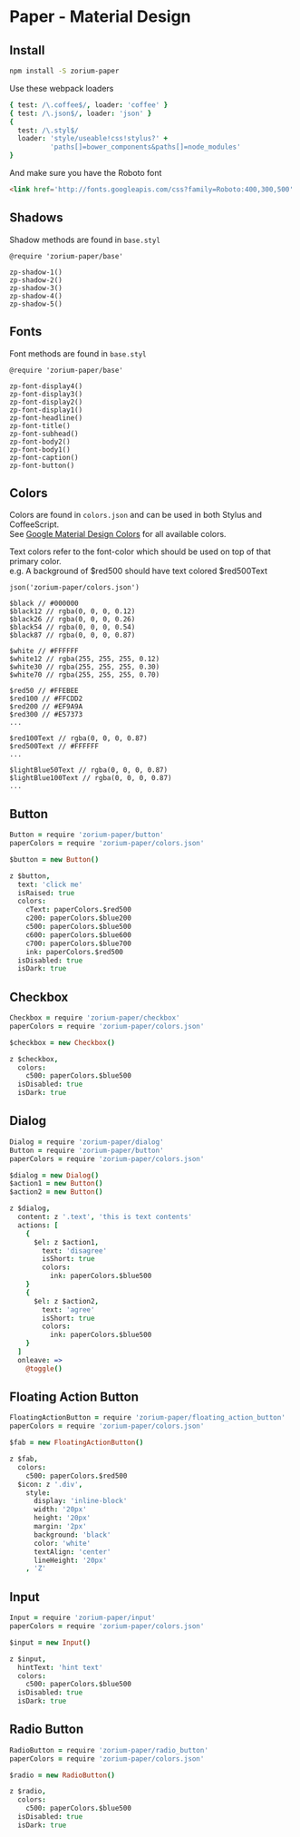 # Paper - Material Design <a class="anchor" name="paper"></a>

## Install

```bash
npm install -S zorium-paper
```

Use these webpack loaders

```coffee
{ test: /\.coffee$/, loader: 'coffee' }
{ test: /\.json$/, loader: 'json' }
{
  test: /\.styl$/
  loader: 'style/useable!css!stylus?' +
          'paths[]=bower_components&paths[]=node_modules'
}
```

And make sure you have the Roboto font

```html
<link href='http://fonts.googleapis.com/css?family=Roboto:400,300,500' rel='stylesheet' type='text/css'>

```


## Shadows <a class="anchor" name="paper_shadows"></a>

Shadow methods are found in `base.styl`

```stylus
@require 'zorium-paper/base'

zp-shadow-1()
zp-shadow-2()
zp-shadow-3()
zp-shadow-4()
zp-shadow-5()
```

<div id="z-docs_paper-hack-shadows"></div>


## Fonts <a class="anchor" name="paper_fonts"></a>

Font methods are found in `base.styl`

```stylus
@require 'zorium-paper/base'

zp-font-display4()
zp-font-display3()
zp-font-display2()
zp-font-display1()
zp-font-headline()
zp-font-title()
zp-font-subhead()
zp-font-body2()
zp-font-body1()
zp-font-caption()
zp-font-button()
```

<div id="z-docs_paper-hack-fonts"></div>

## Colors <a class="anchor" name="paper_colors"></a>

Colors are found in `colors.json` and can be used in both Stylus and CoffeeScript.  
See [Google Material Design Colors](http://www.google.com/design/spec/style/color.html)
for all available colors.

Text colors refer to the font-color which should be used on top of that primary color.  
e.g. A background of $red500 should have text colored $red500Text

```stylus
json('zorium-paper/colors.json')

$black // #000000
$black12 // rgba(0, 0, 0, 0.12)
$black26 // rgba(0, 0, 0, 0.26)
$black54 // rgba(0, 0, 0, 0.54)
$black87 // rgba(0, 0, 0, 0.87)

$white // #FFFFFF
$white12 // rgba(255, 255, 255, 0.12)
$white30 // rgba(255, 255, 255, 0.30)
$white70 // rgba(255, 255, 255, 0.70)

$red50 // #FFEBEE
$red100 // #FFCDD2
$red200 // #EF9A9A
$red300 // #E57373
...

$red100Text // rgba(0, 0, 0, 0.87)
$red500Text // #FFFFFF
...

$lightBlue50Text // rgba(0, 0, 0, 0.87)
$lightBlue100Text // rgba(0, 0, 0, 0.87)
...
```

## Button <a class="anchor" name="paper_button"></a>

```coffee
Button = require 'zorium-paper/button'
paperColors = require 'zorium-paper/colors.json'

$button = new Button()

z $button,
  text: 'click me'
  isRaised: true
  colors:
    cText: paperColors.$red500
    c200: paperColors.$blue200
    c500: paperColors.$blue500
    c600: paperColors.$blue600
    c700: paperColors.$blue700
    ink: paperColors.$red500
  isDisabled: true
  isDark: true
```

<div id="z-docs_paper-hack-buttons"></div>

## Checkbox <a class="anchor" name="paper_checkbox"></a>

```coffee
Checkbox = require 'zorium-paper/checkbox'
paperColors = require 'zorium-paper/colors.json'

$checkbox = new Checkbox()

z $checkbox,
  colors:
    c500: paperColors.$blue500
  isDisabled: true
  isDark: true
```

<div id="z-docs_paper-hack-checkboxes"></div>

## Dialog <a class="anchor" name="paper_dialog"></a>

```coffee
Dialog = require 'zorium-paper/dialog'
Button = require 'zorium-paper/button'
paperColors = require 'zorium-paper/colors.json'

$dialog = new Dialog()
$action1 = new Button()
$action2 = new Button()

z $dialog,
  content: z '.text', 'this is text contents'
  actions: [
    {
      $el: z $action1,
        text: 'disagree'
        isShort: true
        colors:
          ink: paperColors.$blue500
    }
    {
      $el: z $action2,
        text: 'agree'
        isShort: true
        colors:
          ink: paperColors.$blue500
    }
  ]
  onleave: =>
    @toggle()
```

<div id="z-docs_paper-hack-dialogs"></div>

## Floating Action Button <a class="anchor" name="paper_floating-action-button"></a>

```coffee
FloatingActionButton = require 'zorium-paper/floating_action_button'
paperColors = require 'zorium-paper/colors.json'

$fab = new FloatingActionButton()

z $fab,
  colors:
    c500: paperColors.$red500
  $icon: z '.div',
    style:
      display: 'inline-block'
      width: '20px'
      height: '20px'
      margin: '2px'
      background: 'black'
      color: 'white'
      textAlign: 'center'
      lineHeight: '20px'
    , 'Z'
```

<div id="z-docs_paper-hack-fabs"></div>

## Input <a class="anchor" name="paper_input"></a>

```coffee
Input = require 'zorium-paper/input'
paperColors = require 'zorium-paper/colors.json'

$input = new Input()

z $input,
  hintText: 'hint text'
  colors:
    c500: paperColors.$blue500
  isDisabled: true
  isDark: true
```

<div id="z-docs_paper-hack-inputs"></div>

## Radio Button <a class="anchor" name="paper_radio-button"></a>

```coffee
RadioButton = require 'zorium-paper/radio_button'
paperColors = require 'zorium-paper/colors.json'

$radio = new RadioButton()

z $radio,
  colors:
    c500: paperColors.$blue500
  isDisabled: true
  isDark: true
```

<div id="z-docs_paper-hack-radios"></div>
